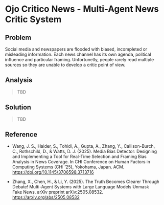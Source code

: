 # Ojo Critico News - Multi-Agent News Critic System

## Problem
Social media and newspapers are flooded with biased, incompleted or misleading information. Each news channel has its own agenda, political influence and particular framing. Unfortunetly, people rarely read multiple sources so they are unable to develop a critic point of view.

## Analysis
> TBD

## Solution
> TBD

## Reference

- Wang, J. S., Haider, S., Tohidi, A., Gupta, A., Zhang, Y., Callison-Burch, C., Rothschild, D., & Watts, D. J. (2025). Media Bias Detector: Designing and Implementing a Tool for Real-Time Selection and Framing Bias Analysis in News Coverage. In CHI Conference on Human Factors in Computing Systems (CHI ’25), Yokohama, Japan. ACM. https://doi.org/10.1145/3706598.3713716

- Zhang, X., Chen, H., & Li, Y. (2025). The Truth Becomes Clearer Through Debate! Multi-Agent Systems with Large Language Models Unmask Fake News. arXiv preprint arXiv:2505.08532. https://arxiv.org/abs/2505.08532

